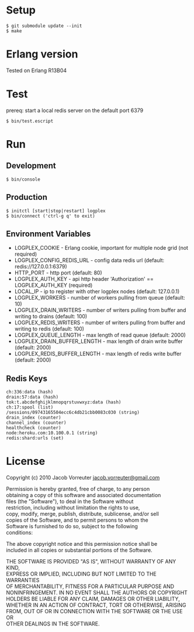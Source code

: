 # Setup

    $ git submodule update --init
    $ make

# Erlang version

Tested on Erlang R13B04

# Test
prereq: start a local redis server on the default port 6379

    $ bin/test.escript

# Run

## Development

    $ bin/console

## Production

    $ initctl [start|stop|restart] logplex
    $ bin/connect ('ctrl-g q' to exit)

## Environment Variables

* LOGPLEX\_COOKIE - Erlang cookie, important for multiple node grid (not required)
* LOGPLEX\_CONFIG\_REDIS\_URL - config data redis url (default: redis://127.0.0.1:6379)
* HTTP_PORT - http port (default: 80)
* LOGPLEX\_AUTH\_KEY - api http header 'Authorization' == LOGPLEX\_AUTH\_KEY (required)
* LOCAL\_IP - ip to register with other logplex nodes (default: 127.0.0.1)
* LOGPLEX\_WORKERS - number of workers pulling from queue (default: 10)
* LOGPLEX\_DRAIN\_WRITERS - number of writers pulling from buffer and writing to drains (default: 100)
* LOGPLEX\_REDIS\_WRITERS - number of writers pulling from buffer and writing to redis (default: 100)
* LOGPLEX\_QUEUE\_LENGTH - max length of read queue (default: 2000)
* LOGPLEX\_DRAIN\_BUFFER\_LENGTH - max length of drain write buffer (default: 2000)
* LOGPLEX\_REDIS\_BUFFER\_LENGTH - max length of redis write buffer (default: 2000)

## Redis Keys

    ch:336:data (hash)
    drain:57:data (hash)
    tok:t.abcdefghijklmnopqrstuvwxyz:data (hash)
    ch:17:spool (list)
    /sessions/09743165504ecc6c4db21cbb0083c030 (string)
    drain_index (counter)
    channel_index (counter)
    healthcheck (counter)
    node:heroku.com:10.100.0.1 (string)
    redis:shard:urls (set)

# License

Copyright (c) 2010 Jacob Vorreuter <jacob.vorreuter@gmail.com>  

Permission is hereby granted, free of charge, to any person  
obtaining a copy of this software and associated documentation  
files (the "Software"), to deal in the Software without  
restriction, including without limitation the rights to use,  
copy, modify, merge, publish, distribute, sublicense, and/or sell  
copies of the Software, and to permit persons to whom the  
Software is furnished to do so, subject to the following  
conditions:  

The above copyright notice and this permission notice shall be  
included in all copies or substantial portions of the Software.  

THE SOFTWARE IS PROVIDED "AS IS", WITHOUT WARRANTY OF ANY KIND,  
EXPRESS OR IMPLIED, INCLUDING BUT NOT LIMITED TO THE WARRANTIES  
OF MERCHANTABILITY, FITNESS FOR A PARTICULAR PURPOSE AND  
NONINFRINGEMENT. IN NO EVENT SHALL THE AUTHORS OR COPYRIGHT  
HOLDERS BE LIABLE FOR ANY CLAIM, DAMAGES OR OTHER LIABILITY,  
WHETHER IN AN ACTION OF CONTRACT, TORT OR OTHERWISE, ARISING  
FROM, OUT OF OR IN CONNECTION WITH THE SOFTWARE OR THE USE OR  
OTHER DEALINGS IN THE SOFTWARE.  
